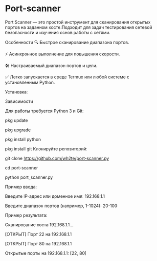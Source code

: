 # Port-scanner
Port Scanner — это простой инструмент для сканирования открытых портов на заданном хосте.Подходит для задач тестирования сетевой безопасности и изучения основ работы с сетями.

Особенности
🔍 Быстрое сканирование диапазона портов.

⚡ Асинхронное выполнение для повышения скорости.

🛠 Настраиваемый диапазон портов и цели.

✅ Легко запускается в среде Termux или любой системе с установленным Python.

Установка:

Зависимости

Для работы требуется Python 3 и Git:

pkg update

pkg upgrade

pkg install python

pkg install git
Клонируйте репозиторий:

git clone https://github.com/wh2te/port-scanner.py

cd port-scanner

python port_scanner.py

Пример ввода:

Введите IP-адрес или доменное имя: 192.168.1.1  

Введите диапазон портов (например, 1-1024): 20-100

Пример результата:

Сканирование хоста 192.168.1.1...

[ОТКРЫТ] Порт 22 на 192.168.1.1

[ОТКРЫТ] Порт 80 на 192.168.1.1

Открытые порты на 192.168.1.1: [22, 80]
